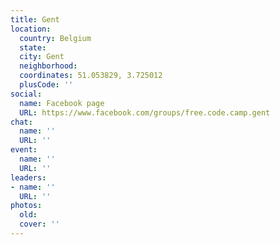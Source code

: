 ```yaml
---
title: Gent
location:
  country: Belgium
  state: 
  city: Gent
  neighborhood: 
  coordinates: 51.053829, 3.725012
  plusCode: ''
social:
  name: Facebook page
  URL: https://www.facebook.com/groups/free.code.camp.gent
chat:
  name: ''
  URL: ''
event:
  name: ''
  URL: ''
leaders:
- name: ''
  URL: ''
photos:
  old: 
  cover: ''
---
```

